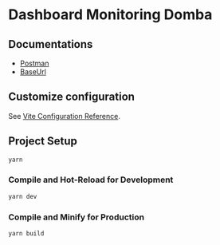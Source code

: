 # Dashboard Monitoring Domba

## Documentations
- [Postman](https://documenter.getpostman.com/view/)
- [BaseUrl](https://be.domain.com)

## Customize configuration

See [Vite Configuration Reference](https://vitejs.dev/config/).

## Project Setup

```sh
yarn
```

### Compile and Hot-Reload for Development

```sh
yarn dev
```

### Compile and Minify for Production

```sh
yarn build
```
